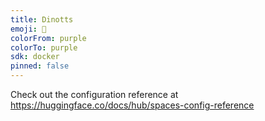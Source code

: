 ```yaml
---
title: Dinotts
emoji: 🐠
colorFrom: purple
colorTo: purple
sdk: docker
pinned: false
---
```


Check out the configuration reference at https://huggingface.co/docs/hub/spaces-config-reference
